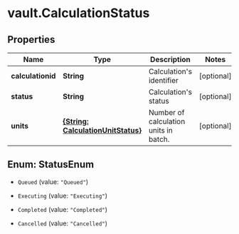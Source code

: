 # vault.CalculationStatus

## Properties

Name | Type | Description | Notes
------------ | ------------- | ------------- | -------------
**calculationid** | **String** | Calculation&#39;s identifier | [optional] 
**status** | **String** | Calculation&#39;s status | [optional] 
**units** | [**{String: CalculationUnitStatus}**](CalculationUnitStatus.md) | Number of calculation units in batch. | [optional] 



## Enum: StatusEnum


* `Queued` (value: `"Queued"`)

* `Executing` (value: `"Executing"`)

* `Completed` (value: `"Completed"`)

* `Cancelled` (value: `"Cancelled"`)




